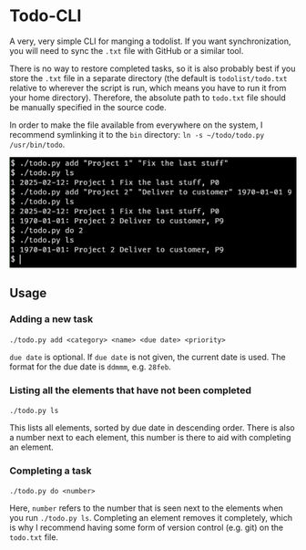 # Todo-CLI

A very, very simple CLI for manging a todolist. If you want synchronization, you will need to sync the `.txt` file with GitHub or a similar tool.

There is no way to restore completed tasks, so it is also probably best if you store the `.txt` file in a separate directory (the default is `todolist/todo.txt` relative to wherever the script is run, which means you have to run it from your home directory). Therefore, the absolute path to `todo.txt` file should be manually specified in the source code.

In order to make the file available from everywhere on the system, I recommend symlinking it to the `bin` directory: `ln -s ~/todo/todo.py /usr/bin/todo`.

![image of use](/images/image.png)

## Usage

### Adding a new task

`./todo.py add <category> <name> <due date> <priority>`

`due date` is optional. If `due date` is not given, the current date is used. The format for the due date is `ddmmm`, e.g. `28feb`.

### Listing all the elements that have not been completed

`./todo.py ls`

This lists all elements, sorted by due date in descending order. There is also a number next to each element, this number is there to aid with completing an element.

### Completing a task

`./todo.py do <number>`

Here, `number` refers to the number that is seen next to the elements when you run `./todo.py ls`. Completing an element removes it completely, which is why I recommend having some form of version control (e.g. git) on the `todo.txt` file.
